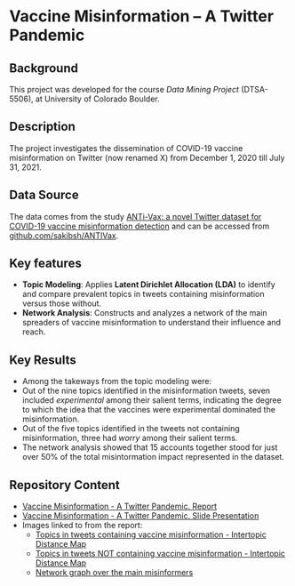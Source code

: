 # Vaccine Misinformation – A Twitter Pandemic

## Background
This project was developed for the course *Data Mining Project* (DTSA-5506), at University of Colorado Boulder.

## Description
The project investigates the dissemination of COVID-19 vaccine misinformation on Twitter (now renamed X) from December 1, 2020 till July 31, 2021.

## Data Source
The data comes from the study [ANTi-Vax: a novel Twitter dataset for COVID-19 vaccine misinformation detection](https://www.sciencedirect.com/science/article/pii/S0033350621004534?via%3Dihub) and can be accessed from [github.com/sakibsh/ANTIVax](https://github.com/sakibsh/ANTiVax).

## Key features
* **Topic Modeling**: Applies **Latent Dirichlet Allocation (LDA)** to identify and compare prevalent topics in tweets containing misinformation versus those without.
* **Network Analysis**: Constructs and analyzes a network of the main spreaders of vaccine misinformation to understand their influence and reach.

## Key Results
* Among the takeways from the topic modeling were:
 * Out of the nine topics identified in the misinformation tweets, seven included *experimental* among their salient terms, indicating the degree to which the idea that the vaccines were experimental dominated the misinformation.
 * Out of the five topics identified in the tweets not containing misinformation, three had *worry* among their salient terms.
* The network analysis showed that 15 accounts together stood for just over 50% of the total misintormation impact represented in the dataset.

## Repository Content
* [Vaccine Misinformation - A Twitter Pandemic. Report](https://olaklingberg.github.io/Vaccine-Misinformation/Vaccine%20Misinformation%20%E2%80%93%20A%20Twitter%20Pandemic.%20Report.pdf)
* [Vaccine Misinformation - A Twitter Pandemic. Slide Presentation](https://olaklingberg.github.io/Vaccine-Misinformation/Vaccine%20Misinformation%20%E2%80%93%20A%20Twitter%20Pandemic.%20Presentation.pdf)
* Images linked to from the report:
  * [Topics in tweets containing vaccine misinformation - Intertopic Distance Map](https://olaklingberg.github.io/Vaccine-Misinformation/visualized_clusters_2024-12-10_0008.html)
  * [Topics in tweets NOT containing vaccine misinformation - Intertopic Distance Map](https://olaklingberg.github.io/Vaccine-Misinformation/visualized_clusters_2024-12-10_0048.html)
  * [Network graph over the main misinformers](https://olaklingberg.github.io/Vaccine-Misinformation/retweeter_network_2024-12-08_2047.html)
